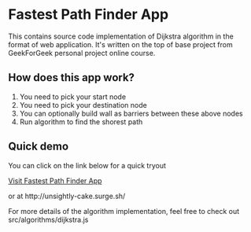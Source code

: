 <h1>Fastest Path Finder App</h1>
<p>This contains source code implementation of Dijkstra algorithm in the format of web application. It's written on the top of base project from GeekForGeek personal project online course.</p>
<h2>How does this app work?</h2>
<ol>
<li>You need to pick your start node</li>
<li>You need to pick your destination node</li>
<li>You can optionally build wall as barriers between these above nodes</li>
<li>Run algorithm to find the shorest path</li>
</ol>
<h2>Quick demo</h2>
<p>You can click on the link below for a quick tryout</p>
<a href="http://unsightly-cake.surge.sh/">Visit Fastest Path Finder App</a>
<p>or at http://unsightly-cake.surge.sh/</p>
<p>For more details of the algorithm implementation, feel free to check out src/algorithms/dijkstra.js</p>
